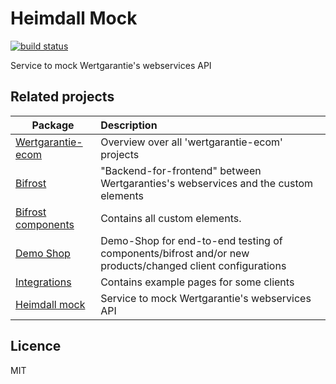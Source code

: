 # Heimdall Mock
<p>
  <a href="https://app.circleci.com/pipelines/github/wertgarantie-ecom/heimdall-mock?branch=master"><img src="https://circleci.com/gh/wertgarantie-ecom/heimdall-mock.svg?style=shield" alt="build status"></a>
</p>
Service to mock Wertgarantie's webservices API

## Related projects

| Package                                                       | Description                                                                                                                         |
| ------------------------------------------------------------- | :----------------------------------------------------------------------------------------------------------------------------------------------------- |
| [Wertgarantie-ecom](https://github.com/wertgarantie-ecom)                                         | Overview over all 'wertgarantie-ecom' projects                                          |
| [Bifrost](https://github.com/wertgarantie-ecom/bifrost)                     | "Backend-for-frontend" between Wertgaranties's webservices and the custom elements                               |
| [Bifrost components](https://github.com/wertgarantie-ecom/bifrost-components)             | Contains all custom elements.                   |
| [Demo Shop](https://github.com/wertgarantie-ecom/demo-shop) | Demo-Shop for end-to-end testing of components/bifrost and/or new products/changed client configurations |
| [Integrations](https://github.com/wertgarantie-ecom/integrations)               | Contains example pages for some clients                      |
| [Heimdall mock](https://github.com/wertgarantie-ecom/heimdall-mock)                     | Service to mock Wertgarantie's webservices API                               |


## Licence

MIT
